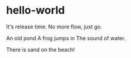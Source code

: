 # hello-world
It's release time. No more flow, just go.

An old pond
A frog jumps in
The sound of water.

There is sand on the beach!
